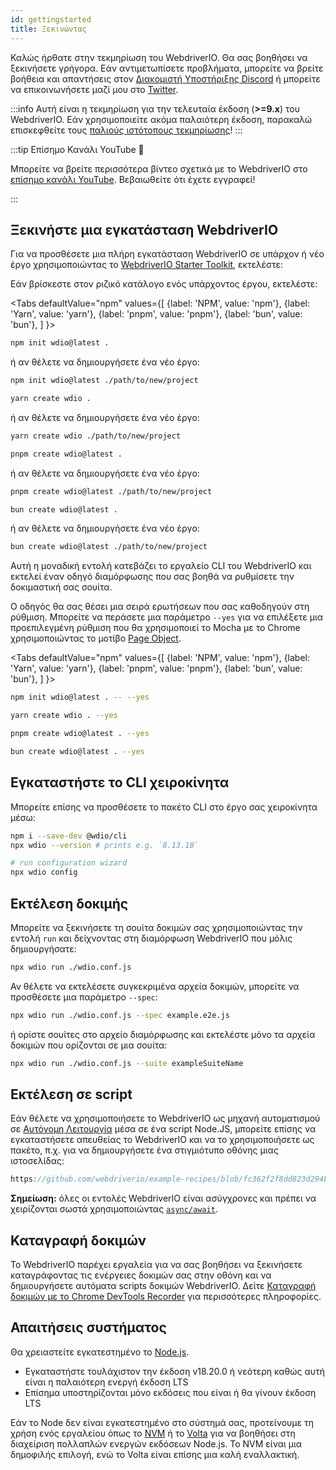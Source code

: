 ```yaml
---
id: gettingstarted
title: Ξεκινώντας
---
```


Καλώς ήρθατε στην τεκμηρίωση του WebdriverIO. Θα σας βοηθήσει να ξεκινήσετε γρήγορα. Εάν αντιμετωπίσετε προβλήματα, μπορείτε να βρείτε βοήθεια και απαντήσεις στον [Διακομιστή Υποστήριξης Discord](https://discord.webdriver.io) ή μπορείτε να επικοινωνήσετε μαζί μου στο [Twitter](https://twitter.com/webdriverio).

:::info
Αυτή είναι η τεκμηρίωση για την τελευταία έκδοση (__>=9.x__) του WebdriverIO. Εάν χρησιμοποιείτε ακόμα παλαιότερη έκδοση, παρακαλώ επισκεφθείτε τους [παλιούς ιστότοπους τεκμηρίωσης](/versions)!
:::

<LiteYouTubeEmbed
    id="rA4IFNyW54c"
    title="Getting Started with WebdriverIO"
/>

:::tip Επίσημο Κανάλι YouTube 🎥

Μπορείτε να βρείτε περισσότερα βίντεο σχετικά με το WebdriverIO στο [επίσημο κανάλι YouTube](https://youtube.com/@webdriverio). Βεβαιωθείτε ότι έχετε εγγραφεί!

:::

## Ξεκινήστε μια εγκατάσταση WebdriverIO

Για να προσθέσετε μια πλήρη εγκατάσταση WebdriverIO σε υπάρχον ή νέο έργο χρησιμοποιώντας το [WebdriverIO Starter Toolkit](https://www.npmjs.com/package/create-wdio), εκτελέστε:

Εάν βρίσκεστε στον ριζικό κατάλογο ενός υπάρχοντος έργου, εκτελέστε:

<Tabs
  defaultValue="npm"
  values={[
    {label: 'NPM', value: 'npm'},
    {label: 'Yarn', value: 'yarn'},
    {label: 'pnpm', value: 'pnpm'},
    {label: 'bun', value: 'bun'},
  ]
}>
<TabItem value="npm">

```sh
npm init wdio@latest .
```

ή αν θέλετε να δημιουργήσετε ένα νέο έργο:

```sh
npm init wdio@latest ./path/to/new/project
```

</TabItem>
<TabItem value="yarn">

```sh
yarn create wdio .
```

ή αν θέλετε να δημιουργήσετε ένα νέο έργο:

```sh
yarn create wdio ./path/to/new/project
```

</TabItem>
<TabItem value="pnpm">

```sh
pnpm create wdio@latest .
```

ή αν θέλετε να δημιουργήσετε ένα νέο έργο:

```sh
pnpm create wdio@latest ./path/to/new/project
```

</TabItem>
<TabItem value="bun">

```sh
bun create wdio@latest .
```

ή αν θέλετε να δημιουργήσετε ένα νέο έργο:

```sh
bun create wdio@latest ./path/to/new/project
```

</TabItem>
</Tabs>

Αυτή η μοναδική εντολή κατεβάζει το εργαλείο CLI του WebdriverIO και εκτελεί έναν οδηγό διαμόρφωσης που σας βοηθά να ρυθμίσετε την δοκιμαστική σας σουίτα.

<CreateProjectAnimation />

Ο οδηγός θα σας θέσει μια σειρά ερωτήσεων που σας καθοδηγούν στη ρύθμιση. Μπορείτε να περάσετε μια παράμετρο `--yes` για να επιλέξετε μια προεπιλεγμένη ρύθμιση που θα χρησιμοποιεί το Mocha με το Chrome χρησιμοποιώντας το μοτίβο [Page Object](https://martinfowler.com/bliki/PageObject.html).

<Tabs
  defaultValue="npm"
  values={[
    {label: 'NPM', value: 'npm'},
    {label: 'Yarn', value: 'yarn'},
    {label: 'pnpm', value: 'pnpm'},
    {label: 'bun', value: 'bun'},
  ]
}>
<TabItem value="npm">

```sh
npm init wdio@latest . -- --yes
```

</TabItem>
<TabItem value="yarn">

```sh
yarn create wdio . --yes
```

</TabItem>
<TabItem value="pnpm">

```sh
pnpm create wdio@latest . --yes
```

</TabItem>
<TabItem value="bun">

```sh
bun create wdio@latest . --yes
```

</TabItem>
</Tabs>

## Εγκαταστήστε το CLI χειροκίνητα

Μπορείτε επίσης να προσθέσετε το πακέτο CLI στο έργο σας χειροκίνητα μέσω:

```sh
npm i --save-dev @wdio/cli
npx wdio --version # prints e.g. `8.13.10`

# run configuration wizard
npx wdio config
```

## Εκτέλεση δοκιμής

Μπορείτε να ξεκινήσετε τη σουίτα δοκιμών σας χρησιμοποιώντας την εντολή `run` και δείχνοντας στη διαμόρφωση WebdriverIO που μόλις δημιουργήσατε:

```sh
npx wdio run ./wdio.conf.js
```

Αν θέλετε να εκτελέσετε συγκεκριμένα αρχεία δοκιμών, μπορείτε να προσθέσετε μια παράμετρο `--spec`:

```sh
npx wdio run ./wdio.conf.js --spec example.e2e.js
```

ή ορίστε σουίτες στο αρχείο διαμόρφωσης και εκτελέστε μόνο τα αρχεία δοκιμών που ορίζονται σε μια σουίτα:

```sh
npx wdio run ./wdio.conf.js --suite exampleSuiteName
```

## Εκτέλεση σε script

Εάν θέλετε να χρησιμοποιήσετε το WebdriverIO ως μηχανή αυτοματισμού σε [Αυτόνομη Λειτουργία](/docs/setuptypes#standalone-mode) μέσα σε ένα script Node.JS, μπορείτε επίσης να εγκαταστήσετε απευθείας το WebdriverIO και να το χρησιμοποιήσετε ως πακέτο, π.χ. για να δημιουργήσετε ένα στιγμιότυπο οθόνης μιας ιστοσελίδας:

```js reference useHTTPS
https://github.com/webdriverio/example-recipes/blob/fc362f2f8dd823d294b9bb5f92bd5991339d4591/getting-started/run-in-script.js#L2-L19
```

__Σημείωση:__ όλες οι εντολές WebdriverIO είναι ασύγχρονες και πρέπει να χειρίζονται σωστά χρησιμοποιώντας [`async/await`](https://javascript.info/async-await).

## Καταγραφή δοκιμών

Το WebdriverIO παρέχει εργαλεία για να σας βοηθήσει να ξεκινήσετε καταγράφοντας τις ενέργειες δοκιμών σας στην οθόνη και να δημιουργήσετε αυτόματα scripts δοκιμών WebdriverIO. Δείτε [Καταγραφή δοκιμών με το Chrome DevTools Recorder](/docs/record) για περισσότερες πληροφορίες.

## Απαιτήσεις συστήματος

Θα χρειαστείτε εγκατεστημένο το [Node.js](http://nodejs.org).

- Εγκαταστήστε τουλάχιστον την έκδοση v18.20.0 ή νεότερη καθώς αυτή είναι η παλαιότερη ενεργή έκδοση LTS
- Επίσημα υποστηρίζονται μόνο εκδόσεις που είναι ή θα γίνουν έκδοση LTS

Εάν το Node δεν είναι εγκατεστημένο στο σύστημά σας, προτείνουμε τη χρήση ενός εργαλείου όπως το [NVM](https://github.com/creationix/nvm) ή το [Volta](https://volta.sh/) για να βοηθήσει στη διαχείριση πολλαπλών ενεργών εκδόσεων Node.js. Το NVM είναι μια δημοφιλής επιλογή, ενώ το Volta είναι επίσης μια καλή εναλλακτική.